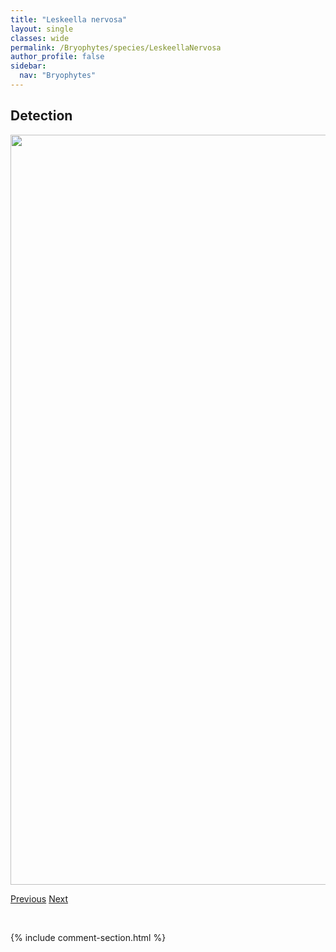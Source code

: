 ```yaml
---
title: "Leskeella nervosa"
layout: single
classes: wide
permalink: /Bryophytes/species/LeskeellaNervosa
author_profile: false
sidebar:
  nav: "Bryophytes"
---
```


<h2>Detection</h2>

<a href="https://drive.google.com/uc?export=view&id=1X-Zwbmehkx5MhRDPan1c9_2c1IALAAZm">
<img src="https://drive.google.com/uc?export=view&id=1X-Zwbmehkx5MhRDPan1c9_2c1IALAAZm" height = "1200" width = "800">
</a>


<a href="/DevelopmentWebsite/Bryophytes/species/LeskeaPolycarpa" class="pagination--pager" title="Leskea polycarpa">Previous</a> <a href="/DevelopmentWebsite/Bryophytes/species/LophocoleaBidentata" class="pagination--pager" title="Lophocolea bidentata">Next</a>

<p>&nbsp;</p>

{% include comment-section.html %}
